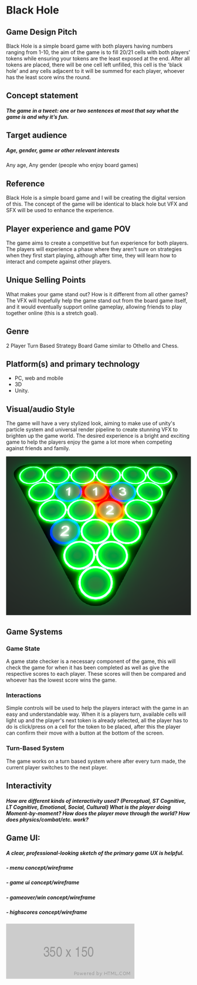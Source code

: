 # Black Hole
## Game Design Pitch
Black Hole is a simple board game with both players having numbers ranging from 1-10, the aim of the game is to fill 20/21 cells with both players' tokens while ensuring your tokens are the least exposed at the end. After all tokens are placed, there will be one cell left unfilled, this cell is the 'black hole' and any cells adjacent to it will be summed for each player, whoever has the least score wins the round.

## Concept statement  
##### The game in a tweet: one or two sentences at most that say what the game is and why it’s fun.

## Target audience  
##### Age, gender, game or other relevant interests
Any age, Any gender (people who enjoy board games)

## Reference
Black Hole is a simple board game and I will be creating the digital version of this. The concept of the game will be identical to black hole but VFX and SFX will be used to enhance the experience.

## Player experience and game POV
The game aims to create a competitive but fun experience for both players. The players will experience a phase where they aren't sure on strategies when they first start playing, although after time, they will learn how to interact and compete against other players.

## Unique Selling Points
What makes your game stand out? How is it different from all other games?
The VFX will hopefully help the game stand out from the board game itself, and it would eventually support online gameplay, allowing friends to play together online (this is a stretch goal).

## Genre
2 Player Turn Based Strategy Board Game similar to Othello and Chess.

## Platform(s) and primary technology
- PC, web and mobile
- 3D
- Unity.

## Visual/audio Style
The game will have a very stylized look, aiming to make use of unity's particle system and universal render pipeline to create stunning VFX to brighten up the game world. The desired experience is a bright and exciting game to help the players enjoy the game a lot more when competing against friends and family.

![alt text](./images/GameVisuals.png "Game Visuals")

## Game Systems
### Game State
A game state checker is a necessary component of the game, this will check the game for when it has been completed as well as give the respective scores to each player. These scores will then be compared and whoever has the lowest score wins the game.
### Interactions
Simple controls will be used to help the players interact with the game in an easy and understandable way. When it is a players turn, available cells will light up and the player's next token is already selected, all the player has to do is click/press on a cell for the token to be placed, after this the player can confirm their move with a button at the bottom of the screen.
### Turn-Based System
The game works on a turn based system where after every turn made, the current player switches to the next player.

## Interactivity
##### How are different kinds of interactivity used? (Perceptual, ST Cognitive, LT Cognitive, Emotional, Social, Cultural) What is the player doing Moment‐by‐moment? How does the player move through the world?  How does physics/combat/etc. work?

## Game UI:
##### A clear, professional‐looking sketch of the primary game UX is helpful.
##### - menu concept/wireframe
##### - game ui concept/wireframe
##### - gameover/win concept/wireframe
##### - highscores concept/wireframe

![alt text](./images/350x150.png "Logo Title Text 1")

